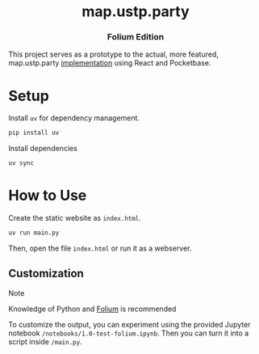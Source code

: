 <h1 align="center"> map.ustp.party </h1>
<h3 align="center"> Folium Edition </h3>

This project serves as a prototype to the actual, more featured, map.ustp.party
[implementation](https://github.com/ustp-party/map) using React and Pocketbase.


# Setup 
Install `uv` for dependency management.
```bash
pip install uv
```

Install dependencies
```bash
uv sync
```

# How to Use

Create the static website as `index.html`.
```bash
uv run main.py
```

Then, open the file `index.html` or run it as a webserver.


## Customization

> [!NOTE]
> Knowledge of Python and [Folium](https://python-visualization.github.io/folium/latest/) is recommended

To customize the output, you can experiment using the provided Jupyter notebook `/notebooks/1.0-test-folium.ipynb`.
Then you can turn it into a script inside `/main.py`.
